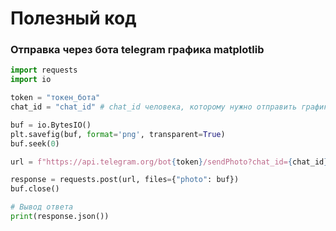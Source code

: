 # Полезный код

### Отправка через бота telegram графика matplotlib

```python
import requests
import io

token = "токен_бота"
chat_id = "chat_id" # chat_id человека, которому нужно отправить график

buf = io.BytesIO()
plt.savefig(buf, format='png', transparent=True)
buf.seek(0)

url = f"https://api.telegram.org/bot{token}/sendPhoto?chat_id={chat_id}"

response = requests.post(url, files={"photo": buf})
buf.close()

# Вывод ответа
print(response.json())
```
